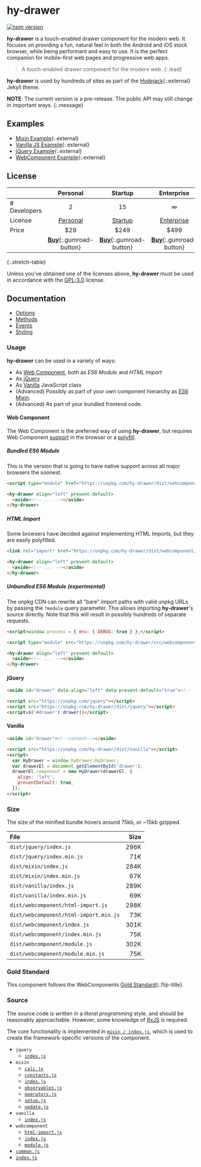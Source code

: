 # hy-drawer

[![npm version](https://badge.fury.io/js/hy-drawer.svg)](https://badge.fury.io/js/hy-drawer)

**hy-drawer** is a touch-enabled drawer component for the modern web.
It focuses on providing a fun, natural feel in both the Android and iOS stock browser,
while being performant and easy to use.
It is the perfect companion for mobile-first web pages and progressive web apps.

> A touch-enabled drawer component for the modern web.
{:.lead}

**hy-drawer** is used by hundreds of sites as part of the [Hydejack]{:.external} Jekyll theme.

**NOTE**: The current version is a pre-release. The public API may still change in important ways.
{:.message}

[hydejack]: https://qwtel.com/hydejack/

<!--more-->

## Examples

* [Mixin Example](https://qwtel.com/hy-drawer/example/mixin/){:.external}
* [Vanilla JS Example](https://qwtel.com/hy-drawer/example/vanilla/){:.external}
* [jQuery Example](https://qwtel.com/hy-drawer/example/jquery/){:.external}
* [WebComponent Example](https://qwtel.com/hy-drawer/example/webcomponent/){:.external}


## License

|              | Personal           | Startup            | Enterprise         |
|:-------------|:------------------:|:------------------:|:------------------:|
| # Developers | 2                  | 15                 | ∞                  |
| License      | [Personal][pl]     | [Startup][sl]      | [Enterprise][el]   |
| Price        | $29                | $249               | $499               |
| | [**Buy**][bp]{:.gumroad-button} | [**Buy**][bs]{:.gumroad-button} | [**Buy**][be]{:.gumroad-button} |
{:.stretch-table}

Unless you've obtained one of the licenses above, **hy-drawer** must be used in accordance with the [GPL-3.0](LICENSE.md) license.

[pl]: licenses/personal.md
[sl]: licenses/startup.md
[el]: licenses/enterprise.md
[bp]: https://gumroad.com/l/hy-drawer-personal
[bs]: https://gumroad.com/l/hy-drawer-startup
[be]: https://gumroad.com/l/hy-drawer-enterprise


## Documentation

* [Options](doc/options.md)
* [Methods](doc/methods.md)
* [Events](doc/events.md)
* [Styling](doc/styling.md)

### Usage
**hy-drawer** can be used in a variety of ways:
* As [Web Component](#web-component), both as *ES6 Module* and *HTML Import*
* As [jQuery](#jquery)
* As [Vanilla](#vanilla) JavaScript class
* (Advanced) Possibly as part of your own component hierarchy as [ES6 Mixin][esmixins].
* (Advanced) As part of your bundled frontend code.

[esmixins]: http://justinfagnani.com/2015/12/21/real-mixins-with-javascript-classes/

#### Web Component
The Web Component is the preferred way of using **hy-drawer**, but requires Web Component [support] in the browser or a [polyfill].

[support]: https://caniuse.com/#feat=template,custom-elementsv1,shadowdomv1,es6-module,imports
[polyfill]: https://github.com/webcomponents/webcomponentsjs

##### Bundled ES6 Module
This is the version that is going to have native support across all major browsers the soonest.

~~~html
<script type="module" href="https://unpkg.com/hy-drawer/dist/webcomponent/module.js"></script>

<hy-drawer align="left" prevent-default>
  <aside><!-- ... --></aside>
</hy-drawer>
~~~

##### HTML Import
Some browsers have decided against implementing HTML Imports, but they are easily polyfilled.

~~~html
<link rel="import" href="https://unpkg.com/hy-drawer/dist/webcomponent/hy-drawer.html">

<hy-drawer align="left" prevent-default>
  <aside><!-- ... --></aside>
</hy-drawer>
~~~

##### Unbundled ES6 Module (experimental)
The unpkg CDN can rewrite all "bare" import paths with valid unpkg URLs by passing the `?module` query parameter.
This allows importing **hy-drawer**'s source directly.
Note that this will result in possibly hundreds of separate requests.

~~~html
<script>window.process = { env: { DEBUG: true } };</script>

<script type="module" src="https://unpkg.com/hy-drawer/src/webcomponent/module?module"></script>

<hy-drawer align="left" prevent-default>
  <aside><!-- ... --></aside>
</hy-drawer>
~~~

#### jQuery

~~~html
<aside id="drawer" data-align="left" data-prevent-default="true"><!-- ... --></aside>

<script src="https://unpkg.com/jquery"></script>
<script src="https://unpkg.com/hy-drawer/dist/jquery"></script>
<script>$('#drawer').drawer()</script>
~~~

#### Vanilla
~~~html
<aside id="drawer"><!--content--></aside>

<script src="https://unpkg.com/hy-drawer/dist/vanilla"></script>
<script>
  var HyDrawer = window.hyDrawer.HyDrawer;
  var drawerEl = document.getElementById('drawer');
  drawerEl.component = new HyDrawer(drawerEl, {
    align: 'left',
    preventDefault: true,
  });
</script>
~~~

### Size
The size of the minified bundle hovers around 75kb, or ~15kb gzipped.

| File | Size |
|:-----|-----:|
| `dist/jquery/index.js` | 296K |
| `dist/jquery/index.min.js` |  71K |
| `dist/mixin/index.js` | 284K |
| `dist/mixin/index.min.js` |  67K |
| `dist/vanilla/index.js` | 289K |
| `dist/vanilla/index.min.js` |  69K |
| `dist/webcomponent/html-import.js` | 298K |
| `dist/webcomponent/html-import.min.js` |  73K |
| `dist/webcomponent/index.js` | 301K |
| `dist/webcomponent/index.min.js` |  75K |
| `dist/webcomponent/module.js` | 302K |
| `dist/webcomponent/module.min.js` |  75K |

### Gold Standard
This component follows the WebComponents [Gold Standard](doc/gold-standard.md){:.flip-title}.

### Source
The source code is written in a *literal programming* style, and should be reasonably approachable.
However, some knowledge of [RxJS] is required.

The core functionality is implemented in [`mixin / index.js`](doc/source/mixin/README.md),
which is used to create the framework-specific versions of the component.

* `jquery`
  * [`index.js`](doc/source/jquery/README.md)
* `mixin`
  * [`calc.js`](doc/source/mixin/calc.md)
  * [`constants.js`](doc/source/mixin/constants.md)
  * [`index.js`](doc/source/mixin/README.md)
  * [`observables.js`](doc/source/mixin/observables.md)
  * [`operators.js`](doc/source/mixin/operators.md)
  * [`setup.js`](doc/source/mixin/setup.md)
  * [`update.js`](doc/source/mixin/update.md)
* `vanilla`
  * [`index.js`](doc/source/vanilla/README.md)
* `webcomponent`
  * [`html-import.js`](doc/source/webcomponent/html-import.md)
  * [`index.js`](doc/source/webcomponent/README.md)
  * [`module.js`](doc/source/webcomponent/module.md)
* [`common.js`](doc/source/common.md)
* [`index.js`](doc/source/README.md)

[rxjs]: https://github.com/ReactiveX/rxjs
